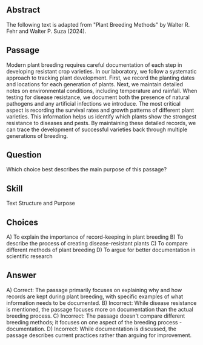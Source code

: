 ## Abstract
The following text is adapted from "Plant Breeding Methods" by Walter R. Fehr and Walter P. Suza (2024).

## Passage
Modern plant breeding requires careful documentation of each step in developing resistant crop varieties. In our laboratory, we follow a systematic approach to tracking plant development. First, we record the planting dates and locations for each generation of plants. Next, we maintain detailed notes on environmental conditions, including temperature and rainfall. When testing for disease resistance, we document both the presence of natural pathogens and any artificial infections we introduce. The most critical aspect is recording the survival rates and growth patterns of different plant varieties. This information helps us identify which plants show the strongest resistance to diseases and pests. By maintaining these detailed records, we can trace the development of successful varieties back through multiple generations of breeding.

## Question
Which choice best describes the main purpose of this passage?

## Skill
Text Structure and Purpose

## Choices
A) To explain the importance of record-keeping in plant breeding
B) To describe the process of creating disease-resistant plants
C) To compare different methods of plant breeding
D) To argue for better documentation in scientific research

## Answer
A) Correct: The passage primarily focuses on explaining why and how records are kept during plant breeding, with specific examples of what information needs to be documented.
B) Incorrect: While disease resistance is mentioned, the passage focuses more on documentation than the actual breeding process.
C) Incorrect: The passage doesn't compare different breeding methods; it focuses on one aspect of the breeding process - documentation.
D) Incorrect: While documentation is discussed, the passage describes current practices rather than arguing for improvement.